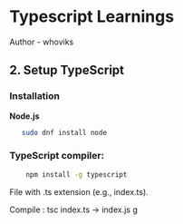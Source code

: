 # Typescript Learnings

Author - whoviks

## 2. Setup TypeScript

### Installation

<b>Node.js</b>

```bash
   sudo dnf install node
```

### TypeScript compiler:

```bash
    npm install -g typescript
```

File with .ts extension (e.g., index.ts).

Compile : tsc index.ts → index.js g


